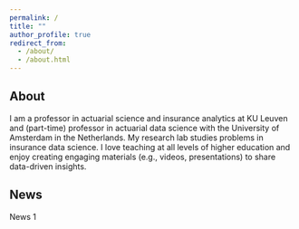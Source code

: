 ```yaml
---
permalink: /
title: ""
author_profile: true
redirect_from: 
  - /about/
  - /about.html
---
```

## About

I am a professor in actuarial science and insurance analytics at KU Leuven and (part-time) professor in actuarial data science with the University of Amsterdam in the Netherlands. My research lab studies problems in insurance data science. I love teaching at all levels of higher education and enjoy creating engaging materials (e.g., videos, presentations) to share data-driven insights.

## News

<i class="fa fa-info-circle" aria-hidden="true"></i> News 1